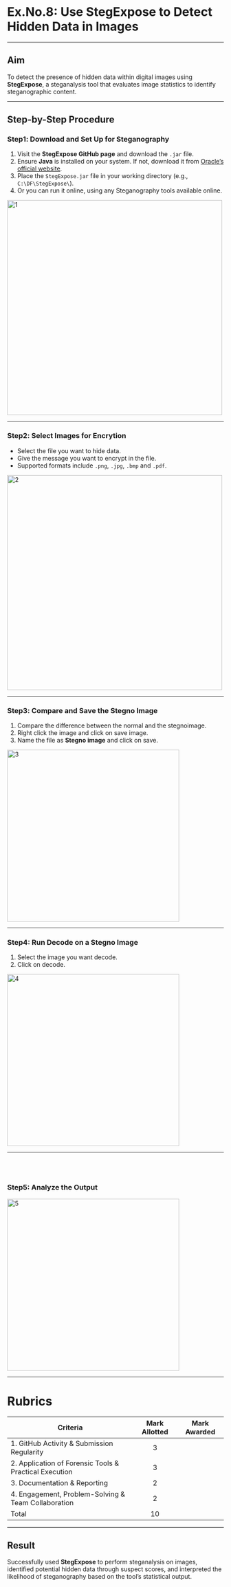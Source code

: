 # **Ex.No.8: Use StegExpose to Detect Hidden Data in Images**

---

## **Aim**
To detect the presence of hidden data within digital images using **StegExpose**, a steganalysis tool that evaluates image statistics to identify steganographic content.

---

## **Step-by-Step Procedure**

### **Step1️: Download and Set Up for Steganography**
1. Visit the **StegExpose GitHub page** and download the `.jar` file.  
2. Ensure **Java** is installed on your system. If not, download it from [Oracle’s official website](https://www.oracle.com/java/technologies/javase-downloads.html).  
3. Place the `StegExpose.jar` file in your working directory (e.g., `C:\DF\StegExpose\`).
4. Or you can run it online, using any Steganography tools available online.
<img width="500" alt="1" src="https://github.com/user-attachments/assets/5150500a-ebe2-42b8-8a06-f9580a65b74d" />

---

### **Step2️: Select Images for Encrytion**
- Select the file you want to hide data.
- Give the message you want to encrypt in the file. 
- Supported formats include `.png`, `.jpg`, `.bmp` and `.pdf`.
<img width="500" alt="2" src="https://github.com/user-attachments/assets/64f2954d-3eae-4ba0-b49b-663bbfcf6194" />

---

### **Step3️: Compare and Save the Stegno Image**
1. Compare the difference between the normal and the stegnoimage.
2. Right click the image and click on save image.
3. Name the file as **Stegno image** and click on save.
<img width="400" alt="3" src="https://github.com/user-attachments/assets/0ba724b0-76b2-4117-a43f-f86f8c1ee1d5" />

---

### **Step4: Run Decode on a Stegno Image**
1. Select the image you want decode.
2. Click on decode.
<img width="400" alt="4" src="https://github.com/user-attachments/assets/23f2db38-1148-410e-b5ee-d771ca214125" />

---
<br><br>

### **Step5: Analyze the Output**
<img width="400" alt="5" src="https://github.com/user-attachments/assets/29d581c0-7ba4-4f87-9c74-f360d859419a" />

---

# Rubrics
| Criteria | Mark Allotted | Mark Awarded |
|---|:---:|:---:|
| 1. GitHub Activity & Submission Regularity | 3 | |
| 2. Application of Forensic Tools & Practical Execution | 3 | |
| 3. Documentation & Reporting | 2 | |
| 4. Engagement, Problem-Solving & Team Collaboration | 2 | |
| Total | 10 | |

---

## **Result**
Successfully used **StegExpose** to perform steganalysis on images, identified potential hidden data through suspect scores, and interpreted the likelihood of steganography based on the tool’s statistical output.


